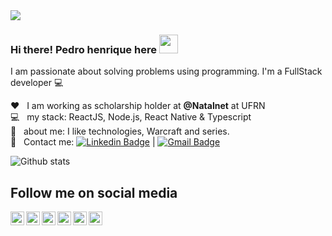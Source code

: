 <img width="auto" src="https://i.imgur.com/N1wBJlE.jpg">

### Hi there! Pedro henrique here <img src="https://raw.githubusercontent.com/iampavangandhi/iampavangandhi/master/gifs/Hi.gif" width="30px"></h2>

I am passionate about solving problems using programming.
I'm a FullStack developer :computer:

❤ &nbsp; I am working as scholarship holder at **@Natalnet** at UFRN
<br/> :computer: &nbsp; my stack: ReactJS, Node.js, React Native & Typescript
<br/> 💬 &nbsp; about me: I like technologies, Warcraft and series.
<br/> :email: &nbsp; Contact me: [![Linkedin Badge](https://img.shields.io/badge/-PedroHenrique-blue?style=flat-square&logo=Linkedin&logoColor=white&link=https://www.linkedin.com/in/pedro-henrique-b9541a199/)](https://www.linkedin.com/in/pedro-henrique-b9541a199/)
|
[![Gmail Badge](https://img.shields.io/badge/-pedrotrab2132@gmail.com-c14438?style=flat-square&logo=Gmail&logoColor=white&link=mailto:pedrotrab2132@gmail.com)](mailto:pedrotrab2132@gmail.com)

![Github stats](https://github-readme-stats.vercel.app/api?username=pedroksty&show_icons=true&hide_border=true)

## Follow me on social media

<div>
<a href="https://twitter.com/pedroksty">
  <img align="left" alt="Pedro's Twitter" width="22px" src="https://cdn.jsdelivr.net/npm/simple-icons@v3/icons/twitter.svg" />
</a>
<a href="https://www.linkedin.com/in/pedro-henrique-b9541a199/">
  <img align="left" alt="Pedro's Linkdein" width="22px" src="https://cdn.jsdelivr.net/npm/simple-icons@v3/icons/linkedin.svg" />
</a>
<a href="https://github.com/pedroksty">
  <img align="left" alt="Pedro's Github" width="22px" src="https://cdn.jsdelivr.net/npm/simple-icons@v3/icons/github.svg" />
</a>
<a href="https://t.me/pedroksty">
  <img align="left" alt="Pedro's Telegram" width="22px" src="https://cdn.jsdelivr.net/npm/simple-icons@v3/icons/telegram.svg" />
</a>
<a href="https://instagram.com/pedrooo199/">
  <img align="left" alt="Pedro's Instagram" width="22px" src="https://cdn.jsdelivr.net/npm/simple-icons@v3/icons/instagram.svg" />
</a>
<a href="https://www.facebook.com/pedroksty/">
  <img align="left" alt="Pedro's Facebook" width="22px" src="https://cdn.jsdelivr.net/npm/simple-icons@v3/icons/facebook.svg" />
</a>
</div>
